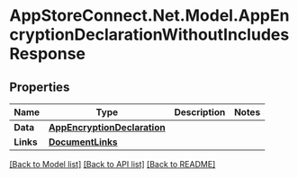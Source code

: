 # AppStoreConnect.Net.Model.AppEncryptionDeclarationWithoutIncludesResponse

## Properties

Name | Type | Description | Notes
------------ | ------------- | ------------- | -------------
**Data** | [**AppEncryptionDeclaration**](AppEncryptionDeclaration.md) |  | 
**Links** | [**DocumentLinks**](DocumentLinks.md) |  | 

[[Back to Model list]](../README.md#documentation-for-models) [[Back to API list]](../README.md#documentation-for-api-endpoints) [[Back to README]](../README.md)

